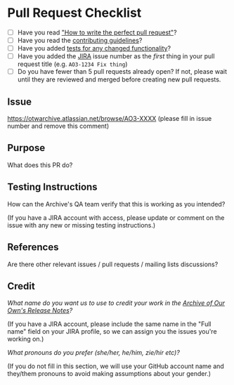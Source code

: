# Pull Request Checklist

* [ ] Have you read ["How to write the perfect pull request"](https://github.blog/2015-01-21-how-to-write-the-perfect-pull-request/)?
* [ ] Have you read the [contributing guidelines](https://github.com/otwcode/otwarchive/blob/master/CONTRIBUTING.md)?
* [ ] Have you added [tests for any changed functionality](https://github.com/otwcode/otwarchive/wiki/Automated-Testing)?
* [ ] Have you added the [JIRA](https://otwarchive.atlassian.net) issue number
  as the *first* thing in your pull request title (e.g. `AO3-1234 Fix thing`)
* [ ] Do you have fewer than 5 pull requests already open? If not, please wait
  until they are reviewed and merged before creating new pull requests.

## Issue

https://otwarchive.atlassian.net/browse/AO3-XXXX (please fill in issue number and remove this comment)

## Purpose

What does this PR do?

## Testing Instructions

How can the Archive's QA team verify that this is working as you intended?

(If you have a JIRA account with access, please update or comment on the issue
with any new or missing testing instructions.)

## References

Are there other relevant issues / pull requests / mailing lists discussions?

## Credit

*What name do you want us to use to credit your work in the [Archive of Our Own's Release Notes](https://archiveofourown.org/admin_posts?tag=1)?*

(If you have a JIRA account, please include the same name in the "Full name"
field on your JIRA profile, so we can assign you the issues you're working on.)

*What pronouns do you prefer (she/her, he/him, zie/hir etc)?*

(If you do not fill in this section, we will use your GitHub account name and
they/them pronouns to avoid making assumptions about your gender.)
